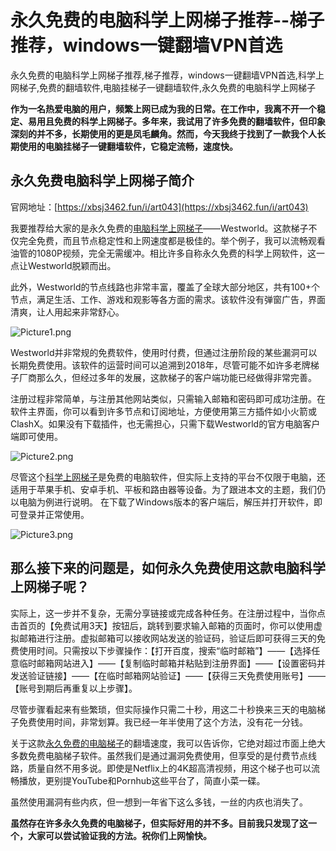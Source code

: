 # 永久免费的电脑科学上网梯子推荐--梯子推荐，windows一键翻墙VPN首选
永久免费的电脑科学上网梯子推荐,梯子推荐，windows一键翻墙VPN首选,科学上网梯子,免费的翻墙软件,电脑挂梯子一键翻墙软件,永久免费的电脑科学上网梯子

**作为一名热爱电脑的用户，频繁上网已成为我的日常。在工作中，我离不开一个稳定、易用且免费的科学上网梯子。多年来，我试用了许多免费的翻墙软件，但印象深刻的并不多，长期使用的更是凤毛麟角。然而，今天我终于找到了一款我个人长期使用的电脑挂梯子一键翻墙软件，它稳定流畅，速度快。**

## 永久免费电脑科学上网梯子简介

官网地址：[https://xbsj3462.fun/i/art043](https://xbsj3462.fun/i/art043)

我要推荐给大家的是永久免费的[电脑科学上网梯子](https://github.com/gelangtai/V2rayjichang/)——Westworld。这款梯子不仅完全免费，而且节点稳定性和上网速度都是极佳的。举个例子，我可以流畅观看油管的1080P视频，完全无需缓冲。相比许多自称永久免费的科学上网软件，这一点让Westworld脱颖而出。


此外，Westworld的节点线路也非常丰富，覆盖了全球大部分地区，共有100+个节点，满足生活、工作、游戏和观影等各方面的需求。该软件没有弹窗广告，界面清爽，让人用起来非常舒心。

![Picture1.png](https://s2.loli.net/2023/12/16/F4sQiAtwpdHqWOK.png)

Westworld并非常规的免费软件，使用时付费，但通过注册阶段的某些漏洞可以长期免费使用。该软件的运营时间可以追溯到2018年，尽管可能不如许多老牌梯子厂商那么久，但经过多年的发展，这款梯子的客户端功能已经做得非常完善。

注册过程非常简单，与注册其他网站类似，只需输入邮箱和密码即可成功注册。在软件主界面，你可以看到许多节点和订阅地址，方便使用第三方插件如小火箭或ClashX。如果没有下载插件，也无需担心，只需下载Westworld的官方电脑客户端即可使用。

![Picture2.png](https://s2.loli.net/2023/12/16/wh74ugbKNBdDQEr.png)

尽管这个[科学上网梯子](https://github.com/yourkind/yjmfd)是免费的电脑软件，但实际上支持的平台不仅限于电脑，还适用于苹果手机、安卓手机、平板和路由器等设备。为了跟进本文的主题，我们仍以电脑为例进行说明。
在下载了Windows版本的客户端后，解压并打开软件，即可登录并正常使用。

![Picture3.png](https://s2.loli.net/2023/12/16/Sd9t6scOIDZpgjr.png)

## 那么接下来的问题是，如何永久免费使用这款电脑科学上网梯子呢？

实际上，这一步并不复杂，无需分享链接或完成各种任务。在注册过程中，当你点击首页的【免费试用3天】按钮后，跳转到要求输入邮箱的页面时，你可以使用虚拟邮箱进行注册。虚拟邮箱可以接收网站发送的验证码，验证后即可获得三天的免费使用时间。只需按以下步骤操作：【打开百度，搜索“临时邮箱”】——【选择任意临时邮箱网站进入】——【复制临时邮箱并粘贴到注册界面】——【设置密码并发送验证链接】——【在临时邮箱网站验证】——【获得三天免费使用账号】——【账号到期后再重复以上步骤】。

尽管步骤看起来有些繁琐，但实际操作只需二十秒，用这二十秒换来三天的电脑梯子免费使用时间，非常划算。我已经一年半使用了这个方法，没有花一分钱。

关于这款[永久免费的电脑梯子](https://github.com/jojo761/lxtz/)的翻墙速度，我可以告诉你，它绝对超过市面上绝大多数免费电脑梯子软件。虽然我们是通过漏洞免费使用，但享受的是付费节点线路，质量自然不用多说。即使是Netflix上的4K超高清视频，用这个梯子也可以流畅播放，更别提YouTube和Pornhub这些平台了，简直小菜一碟。

虽然使用漏洞有些内疚，但一想到一年省下这么多钱，一丝的内疚也消失了。

**虽然存在许多永久免费的电脑梯子，但实际好用的并不多。目前我只发现了这一个，大家可以尝试验证我的方法。祝你们上网愉快。**
